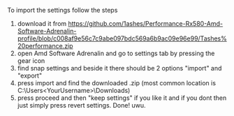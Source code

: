 To import the settings follow the steps
1. download it from https://github.com/1ashes/Performance-Rx580-Amd-Software-Adrenalin-profile/blob/c008af9e56c7c9abe097bdc569a6b9ac09e96e99/Tashes%20performance.zip
2. open Amd Software Adrenalin and go to settings tab by pressing the gear icon
3. find snap settings and beside it there should be 2 options "import" and "export"
4. press import and find the downloaded .zip (most common location is C:\Users\<YourUsername>\Downloads)
5. press proceed and then "keep settings" if you like it and if you dont then just simply press revert settings. Done! uwu.
